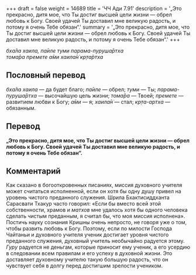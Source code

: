 +++
draft = false
weight = 14689
title = 'ЧЧ Ади 7.91'
description = '„Это прекрасно, дитя мое, что Ты достиг высшей цели жизни — обрел любовь к Богу. Своей удачей Ты доставил мне великую радость, и потому я очень Тебе обязан“.'
summary = '„Это прекрасно, дитя мое, что Ты достиг высшей цели жизни — обрел любовь к Богу. Своей удачей Ты доставил мне великую радость, и потому я очень Тебе обязан“.'
+++

_бха̄ла хаила, па̄иле туми парама-пуруша̄ртха  
тома̄ра премете а̄ми хаила̄н̇ кр̣та̄ртха_

## Пословный перевод

_бха̄ла_ _хаила_ — да будет благо; _па̄иле_ — обрел; _туми_ — Ты; _парама_\-_пуруша̄ртха_ — высочайшую цель жизни; _тома̄ра_ — Твоей; _премете_ — развитием любви к Богу; _а̄ми_ — я; _хаила̄н̇_ — стал; _кр̣та_\-_артха_ — обязанным.

## Перевод

**„Это прекрасно, дитя мое, что Ты достиг высшей цели жизни — обрел любовь к Богу. Своей удачей Ты доставил мне великую радость, и потому я очень Тебе обязан“.**

## Комментарий

Как сказано в богооткровенных писаниях, миссия духовного учителя может считаться исполненной, если он хотя бы одну душу привел на уровень чистого преданного служения. Шрила Бхактисиддханта Сарасвати Тхакур часто говорил: «Если бы вместо всей этой собственности, храмов и _матхов_ мне удалось хотя бы одного человека сделать чистым преданным, я считал бы, что моя миссия исполнена». Постичь науку сознания Кришны очень непросто, не говоря уже о том, чтобы развить любовь к Богу. Поэтому, если по милости Господа Чайтаньи и духовного учителя ученик достигает уровня чистого преданного служения, духовный учитель необычайно радуется этому. _Гуру_ радуется не деньгам, которые приносит ему ученик, а его усердию в следовании всем правилам и его успеху в духовной жизни. Это доставляет духовному учителю такую большую радость, что он чувствует себя в долгу перед достигшим зрелости учеником.
